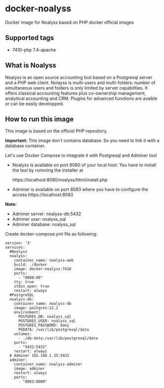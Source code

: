 # docker-noalyss
Docker image for Noalyss based on PHP docker official images

Supported tags
-------
* 7410-php 7.4-apache

What is Noalyss
-------

Noalyss is an open source accounting  tool based on a Postgresql server and a PHP web client.  Nolayss is multi-users and multi-folders: number of simultaneous users and folders is only limited by server capabilities. It offers classical accounting features plus co-ownership management, analytical accounting and CRM. Plugins for advanced functions are avaible or can be easily developped.

How to run this image 
------------------
This image is based on the officiel PHP repository.

**Important:**  This image don't contains database. So you need to link it with a database container.

Let's use Docker Compose to integrate it with Postgresql and Adminer tool

* Noalyss is available on port 8080 of your local host. You have to install the tool by runnning the installer at

    https://localhost:8080/noalyss/html/install.php
* Adminer is available on port 8083 where you have to configure the access
    https://localhost:8083

**Note:**
* Adminer server: noalyss-db:5432
* Adminer user: noalyss_sql
* Adminer database: noalyss_sql


Create docker-compose.yml file as following:

    version: '3'
    services:
      #Noalyss
      noalyss:
        container_name: noalyss-web
        build: ./docker
        image: docker-noalyss:7410
        ports:
          - "8080:80"
        tty: true
        stdin_open: true
        restart: always
      #PostgreSQL
      noalyss-db:
        container_name: noalyss-db
        image: postgres:12.2
        environment:
          POSTGRES_DB: noalyss_sql
          POSTGRES_USER: noalyss_sql
          POSTGRES_PASSWORD: dany
          PGDATA: /var/lib/postgresql/data
        volumes:
          - ./db-data:/var/lib/postgresql/data
        ports:
          - "5432:5432"
        restart: always
      # Adminer 192.168.1.35:5432
      adminer:
        container_name: noalyss-adminer
        image: adminer
        restart: always
        ports:
          - "8083:8080"

